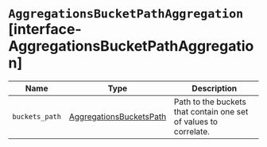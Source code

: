 # `AggregationsBucketPathAggregation` [interface-AggregationsBucketPathAggregation]

| Name | Type | Description |
| - | - | - |
| `buckets_path` | [AggregationsBucketsPath](./AggregationsBucketsPath.md) | Path to the buckets that contain one set of values to correlate. |
